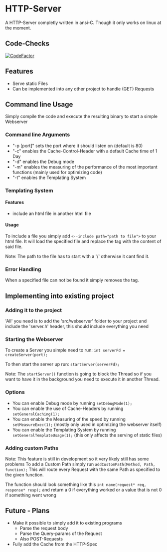 # HTTP-Server
A HTTP-Server completly written in ansi-C.
Though it only works on linux at the moment.

## Code-Checks
[![CodeFactor](https://www.codefactor.io/repository/github/lol3rrr/http-server/badge)](https://www.codefactor.io/repository/github/lol3rrr/http-server)

## Features
* Serve static Files
* Can be implemented into any other project to handle (GET) Requests

## Command line Usage
Simply compile the code and execute the resulting binary to start a simple Webserver

### Command line Arguments
* "-p [port]" sets the port where it should listen on (default is 80)
* "-c" enables the Cache-Control-Header with a default Cache time of 1 Day
* "-d" enables the Debug mode
* "-m" enables the measuring of the performance of the most important functions (mainly used for optimizing code)
* "-t" enables the Templating System

### Templating System

#### Features
- include an html file in another html file

#### Usage
To include a file you simply add `<--include path="path to file">` to your html file.
It will load the specified file and replace the tag with the content of said file.

Note: The path to the file has to start with a '/' otherwise it cant find it.

### Error Handling
When a specified file can not be found it simply removes the tag.

## Implementing into existing project

### Adding it to the project
'All' you need is to add the 'src/webserver' folder to your project and include the 'server.h' header, this should include everything you need

### Starting the Webserver
To create a Server you simple need to run:
`int serverFd = createServer(port);`

To then start the server up run:
`startServer(serverFd);`

Note: The `startServer()` function is going to block the Thread so if you want to have it in the background you need to execute it in another Thread.

### Options
* You can enable Debug mode by running `setDebugMode(1);`
* You can enable the use of Cache-Headers by running `setGeneralCaching(1);`
* You can enable the Measuring of the speed by running `setMeasureExec(1);` (mostly only used in optimizing the webserver itself)
* You can enable the Templating System by running `setGeneralTemplateUsage(1);` (this only affects the serving of static files)

### Adding custom Paths
Note: This feature is still in development so it very likely still has some problems
To add a Custom Path simply run `addCustomPath(Method, Path, function);`
This will route every Request with the same Path as specified to the given function.

The function should look something like this
`int name(request* req, response* resp);`
and return a 0 if everything worked or a value that is not 0 if something went wrong

## Future - Plans
* Make it possible to simply add it to existing programs
  * Parse the request body
  * Parse the Query-params of the Request
  * Also POST-Requests 
* Fully add the Cache from the HTTP-Spec
